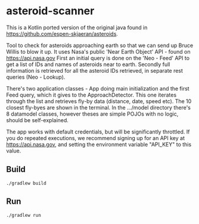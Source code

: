 # asteroid-scanner
This is a Kotlin ported version of the original java found in https://github.com/espen-skjaeran/asteroids.

Tool to check for asteroids approaching earth so that we can send up Bruce Willis to blow it up.
It uses Nasa's public 'Near Earth Object' API - found on https://api.nasa.gov
First an initial query is done on the 'Neo - Feed' API to get a list of IDs and names of asteroids near to earth. 
Secondly full information is retrieved for all the asteroid IDs retrieved, in separate rest queries (Neo - Lookup).

There's two application classes - App doing main initialization and the first Feed query, which it gives to the ApproachDetector.
This one iterates through the list and retrieves fly-by data (distance, date, speed etc). 
The 10 closest fly-byes are shown in the terminal.
In the .../model directory there's 8 datamodel classes, however theses are simple POJOs with no logic, should be self-explained.

The app works with default credentials, but will be significantly throttled. If you do repeated executions, we recommend signing up for an API key at https://api.nasa.gov, and setting the environment variable "API_KEY" to this value.

## Build
```
./gradlew build
```

## Run
```
./gradlew run
```
